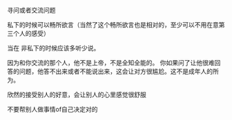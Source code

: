 寻问或者交流问题

私下的时候可以畅所欲言（当然了这个畅所欲言也是相对的，至少可以不用在意第三个人的感受）

当在 非私下的时候应该多听少说。

因为和你交流的那个人，他不是上帝，不是全知全能的。 你如果问了让他很难回答的问题，他答不出来或者不能说出来，这会让对方很尴尬。这不是成年人的所为。

欣然的接受别人的好意，会让别人的心里感觉很舒服

不要帮别人做事情of自己决定对的